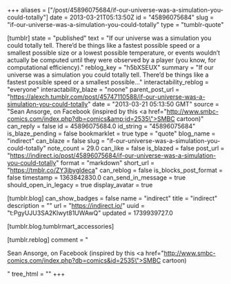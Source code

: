 +++
aliases = ["/post/45896075684/if-our-universe-was-a-simulation-you-could-totally"]
date = 2013-03-21T05:13:50Z
id = "45896075684"
slug = "if-our-universe-was-a-simulation-you-could-totally"
type = "tumblr-quote"

[tumblr]
state = "published"
text = "If our universe was a simulation you could totally tell. There’d be things like a fastest possible speed or a smallest possible size or a lowest possible temperature, or events wouldn’t actually be computed until they were observed by a player (you know, for computational efficiency)."
reblog_key = "h5bXSEUX"
summary = "If our universe was a simulation you could totally tell. There’d be things like a fastest possible speed or a smallest possible..."
interactability_reblog = "everyone"
interactability_blaze = "noone"
parent_post_url = "https://alexch.tumblr.com/post/45747110588/if-our-universe-was-a-simulation-you-could-totally"
date = "2013-03-21 05:13:50 GMT"
source = "Sean Ansorge, on Facebook (inspired by this <a href=\"http://www.smbc-comics.com/index.php?db=comics&amp;id=2535\">SMBC cartoon</a>)"
can_reply = false
id = 45896075684.0
id_string = "45896075684"
is_blaze_pending = false
bookmarklet = true
type = "quote"
blog_name = "indirect"
can_blaze = false
slug = "if-our-universe-was-a-simulation-you-could-totally"
note_count = 29.0
can_like = false
is_blazed = false
post_url = "https://indirect.io/post/45896075684/if-our-universe-was-a-simulation-you-could-totally"
format = "markdown"
short_url = "https://tmblr.co/ZY3jbygldeca"
can_reblog = false
is_blocks_post_format = false
timestamp = 1363842830.0
can_send_in_message = true
should_open_in_legacy = true
display_avatar = true

[tumblr.blog]
can_show_badges = false
name = "indirect"
title = "indirect"
description = ""
url = "https://indirect.io/"
uuid = "t:PgyUJU3SA2Klwyt81UWAwQ"
updated = 1739939727.0

[tumblr.blog.tumblrmart_accessories]

[tumblr.reblog]
comment = "<p>Sean Ansorge, on Facebook (inspired by this <a href=\"http://www.smbc-comics.com/index.php?db=comics&id=2535\">SMBC cartoon</a>)</p>"
tree_html = ""
+++
